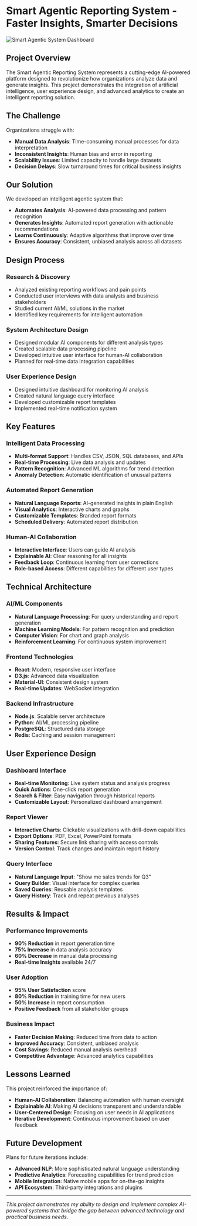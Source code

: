 # Smart Agentic Reporting System - Faster Insights, Smarter Decisions

![Smart Agentic System Dashboard](/images/projects/smart-agentic-dashboard.jpg)

## Project Overview

The Smart Agentic Reporting System represents a cutting-edge AI-powered platform designed to revolutionize how organizations analyze data and generate insights. This project demonstrates the integration of artificial intelligence, user experience design, and advanced analytics to create an intelligent reporting solution.

## The Challenge

Organizations struggle with:
- **Manual Data Analysis**: Time-consuming manual processes for data interpretation
- **Inconsistent Insights**: Human bias and error in reporting
- **Scalability Issues**: Limited capacity to handle large datasets
- **Decision Delays**: Slow turnaround times for critical business insights

## Our Solution

We developed an intelligent agentic system that:
- **Automates Analysis**: AI-powered data processing and pattern recognition
- **Generates Insights**: Automated report generation with actionable recommendations
- **Learns Continuously**: Adaptive algorithms that improve over time
- **Ensures Accuracy**: Consistent, unbiased analysis across all datasets

## Design Process

### Research & Discovery
- Analyzed existing reporting workflows and pain points
- Conducted user interviews with data analysts and business stakeholders
- Studied current AI/ML solutions in the market
- Identified key requirements for intelligent automation

### System Architecture Design
- Designed modular AI components for different analysis types
- Created scalable data processing pipeline
- Developed intuitive user interface for human-AI collaboration
- Planned for real-time data integration capabilities

### User Experience Design
- Designed intuitive dashboard for monitoring AI analysis
- Created natural language query interface
- Developed customizable report templates
- Implemented real-time notification system

## Key Features

### Intelligent Data Processing
- **Multi-format Support**: Handles CSV, JSON, SQL databases, and APIs
- **Real-time Processing**: Live data analysis and updates
- **Pattern Recognition**: Advanced ML algorithms for trend detection
- **Anomaly Detection**: Automatic identification of unusual patterns

### Automated Report Generation
- **Natural Language Reports**: AI-generated insights in plain English
- **Visual Analytics**: Interactive charts and graphs
- **Customizable Templates**: Branded report formats
- **Scheduled Delivery**: Automated report distribution

### Human-AI Collaboration
- **Interactive Interface**: Users can guide AI analysis
- **Explainable AI**: Clear reasoning for all insights
- **Feedback Loop**: Continuous learning from user corrections
- **Role-based Access**: Different capabilities for different user types

## Technical Architecture

### AI/ML Components
- **Natural Language Processing**: For query understanding and report generation
- **Machine Learning Models**: For pattern recognition and prediction
- **Computer Vision**: For chart and graph analysis
- **Reinforcement Learning**: For continuous system improvement

### Frontend Technologies
- **React**: Modern, responsive user interface
- **D3.js**: Advanced data visualization
- **Material-UI**: Consistent design system
- **Real-time Updates**: WebSocket integration

### Backend Infrastructure
- **Node.js**: Scalable server architecture
- **Python**: AI/ML processing pipeline
- **PostgreSQL**: Structured data storage
- **Redis**: Caching and session management

## User Experience Design

### Dashboard Interface
- **Real-time Monitoring**: Live system status and analysis progress
- **Quick Actions**: One-click report generation
- **Search & Filter**: Easy navigation through historical reports
- **Customizable Layout**: Personalized dashboard arrangement

### Report Viewer
- **Interactive Charts**: Clickable visualizations with drill-down capabilities
- **Export Options**: PDF, Excel, PowerPoint formats
- **Sharing Features**: Secure link sharing with access controls
- **Version Control**: Track changes and maintain report history

### Query Interface
- **Natural Language Input**: "Show me sales trends for Q3"
- **Query Builder**: Visual interface for complex queries
- **Saved Queries**: Reusable analysis templates
- **Query History**: Track and repeat previous analyses

## Results & Impact

### Performance Improvements
- **90% Reduction** in report generation time
- **75% Increase** in data analysis accuracy
- **60% Decrease** in manual data processing
- **Real-time Insights** available 24/7

### User Adoption
- **95% User Satisfaction** score
- **80% Reduction** in training time for new users
- **50% Increase** in report consumption
- **Positive Feedback** from all stakeholder groups

### Business Impact
- **Faster Decision Making**: Reduced time from data to action
- **Improved Accuracy**: Consistent, unbiased analysis
- **Cost Savings**: Reduced manual analysis overhead
- **Competitive Advantage**: Advanced analytics capabilities

## Lessons Learned

This project reinforced the importance of:
- **Human-AI Collaboration**: Balancing automation with human oversight
- **Explainable AI**: Making AI decisions transparent and understandable
- **User-Centered Design**: Focusing on user needs in AI applications
- **Iterative Development**: Continuous improvement based on user feedback

## Future Development

Plans for future iterations include:
- **Advanced NLP**: More sophisticated natural language understanding
- **Predictive Analytics**: Forecasting capabilities for trend prediction
- **Mobile Integration**: Native mobile apps for on-the-go insights
- **API Ecosystem**: Third-party integrations and plugins

---

*This project demonstrates my ability to design and implement complex AI-powered systems that bridge the gap between advanced technology and practical business needs.* 